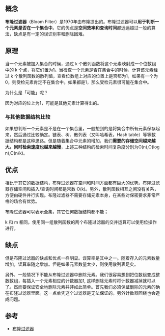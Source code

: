 ## 概念

**布隆过滤器**（Bloom Filter）是1970年由布隆提出的。布隆过滤器可以**用于判断一个元素是否在一个集合中**。它的优点是**空间效率和查询时间**都远远超过一般的算法，缺点是有一定的误识别率和删除困难。

## 原理

当一个元素被加入集合的时候，通过 k 个散列函数将这个元素映射成一个位数组中的 k 个点，将它们置为1。当检查一个元素是否在集合中的时候，计算该元素经过 k 个散列函数的散列值，查看位数组上对应的位置上是否都为1，如果有一个为0，则受检元素肯定不在集合中。如果都是1，那么受检元素很可能在集合中。

为什么是「可能」呢？

因为对应的位上为1，可能是其他元素计算得出的。



### 与其他数据结构比较

如果想判断一个元素是不是在一个集合里，一般想到的是将集合中所有元素保存起来，然后通过比较确定。链表、树、散列表（又叫哈希表，Hash table）等等数据结构都是这种思路。但是随着集合中元素的增加，我们**需要的存储空间越来越大。同时检索速度也越来越慢**，上述三种结构的检索时间复杂度分别为O(n),O(log n),O(n/k)。



## 优点

相比于其它的数据结构，布隆过滤器在空间和时间方面都有巨大的优势。布隆过滤器存储空间和插入/查询时间都是常数 O(k)。另外，散列函数相互之间没有关系，方便由硬件并行实现。布隆过滤器不需要存储元素本身，在某些对保密要求非常严格的场合有优势。

布隆过滤器可以表示全集，其它任何数据结构都不能；

k 和 m 相同，使用同一组散列函数的两个布隆过滤器的交并运算可以使用位操作进行。

## 缺点

但是布隆过滤器的缺点和优点一样明显。误算率是其中之一。随着存入的元素数量增加，误算率随之增加。但是如果元素数量太少，则使用散列表足矣。

另外，一般情况下不能从布隆过滤器中删除元素。我们很容易想到把位数组变成整数数组，每插入一个元素相应的计数器加1, 这样删除元素时将计数器减掉就可以了。然而要保证安全地删除元素并非如此简单。首先我们必须保证删除的元素的确在布隆过滤器里面。这一点单凭这个过滤器是无法保证的。另外计数器回绕也会造成问题。

## 参考

- [布隆过滤器](https://zh.wikipedia.org/wiki/%E5%B8%83%E9%9A%86%E8%BF%87%E6%BB%A4%E5%99%A8)